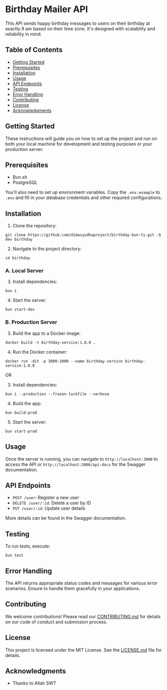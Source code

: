 # Birthday Mailer API

This API sends happy birthday messages to users on their birthday at exactly 9 am based on their time zone. It's designed with scalability and reliability in mind.

## Table of Contents

- [Getting Started](#getting-started)
- [Prerequisites](#prerequisites)
- [Installation](#installation)
- [Usage](#usage)
- [API Endpoints](#api-endpoints)
- [Testing](#testing)
- [Error Handling](#error-handling)
- [Contributing](#contributing)
- [License](#license)
- [Acknowledgments](#acknowledgments)

## Getting Started

These instructions will guide you on how to set up the project and run on both your local machine for development and testing purposes or your production server.

## Prerequisites

- Bun.sh
- PostgreSQL

You'll also need to set up environment variables. Copy the `.env.example` to `.env` and fill in your database credentials and other required configurations.

## Installation

1. Clone the repository:
```
git clone https://github.com/dimasyudhaproject/birthday-bun-ts.git -b dev birthday
```

2. Navigate to the project directory:
```
cd birthday
```

### A. Local Server

3. Install dependencies:
```
bun i
```

4. Start the server:
```
bun start-dev
```

### B. Production Server

3. Build the app to a Docker image:
```
docker build -t birthday-service:1.0.0 .
```

4. Run the Docker container:
```
docker run -dit -p 3000:3000 --name birthday-service birthday-service:1.0.0
```

OR

3. Install dependencies:
```
bun i --production --frozen-lockfile --verbose
```

4. Build the app:
```
bun build-prod
```

5. Start the server:
```
bun start-prod
```

## Usage

Once the server is running, you can navigate to `http://localhost:3000` to access the API or `http://localhost:3000/api-docs` for the Swagger documentation.

## API Endpoints

- `POST /user`: Register a new user
- `DELETE /user/:id`: Delete a user by ID
- `PUT /user/:id`: Update user details

More details can be found in the Swagger documentation.

## Testing

To run tests, execute:

```
bun test
```

## Error Handling

The API returns appropriate status codes and messages for various error scenarios. Ensure to handle them gracefully in your applications.

## Contributing

We welcome contributions! Please read our [CONTRIBUTING.md](https://github.com/dimasyudhaproject/birthday-bun-ts/CONTRIBUTING.md) for details on our code of conduct and submission process.

## License

This project is licensed under the MIT License. See the [LICENSE.md](https://github.com/dimasyudhaproject/birthday-bun-ts/LICENSE.md) file for details.

## Acknowledgments

- Thanks to Allah SWT
